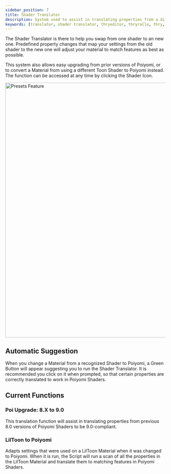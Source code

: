 ```yaml
---
sidebar_position: 7
title: Shader Translator
description: System used to assist in translating properties from a different Shader to Poiyomi.
keywords: [translator, shader translator, thryeditor, thryrallo, thry, editor, shader, property, properties]
---
```


The Shader Translator is there to help you swap from one shader to an new one. Predefined property changes that map your settings from the old shader to the new one will adjust your material to match features as best as possible.

This system also allows easy upgrading from prior versions of Poiyomi, or to convert a Material from using a different Toon Shader to Poiyomi instead. The function can be accessed at any time by clicking the Shader Icon.

<a target="_blank" href="/img/thryeditor/Thry_Translator.png">
<img src="/img/thryeditor/Thry_Translator.png" alt="Presets Feature" width="800px"/>
</a>

## Automatic Suggestion

When you change a Material from a recognized Shader to Poiyomi, a Green Button will appear suggesting you to run the Shader Translator. It is recommended you click on it when prompted, so that certain properties are correctly translated to work in Poiyomi Shaders.

## Current Functions

### Poi Upgrade: 8.X to 9.0

This translation function will assist in translating properties from previous 8.0 versions of Poiyomi Shaders to be 9.0-compliant.

### LilToon to Poiyomi

Adapts settings that were used on a LilToon Material when it was changed to Poiyomi. When it is run, the Script will run a scan of all the properties in the LilToon Material and translate them to matching features in Poiyomi Shaders.